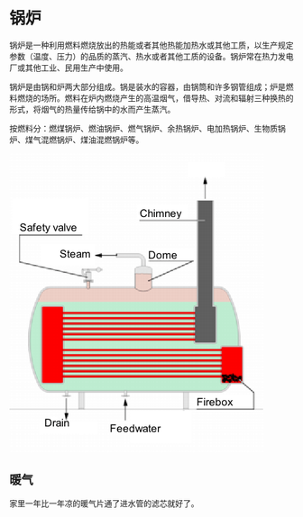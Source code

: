 <!-- ex_nolevel -->
# 锅炉
锅炉是一种利用燃料燃烧放出的热能或者其他热能加热水或其他工质，以生产规定参数（温度、压力）的品质的蒸汽、热水或者其他工质的设备。锅炉常在热力发电厂或其他工业、民用生产中使用。

锅炉是由锅和炉两大部分组成。锅是装水的容器，由锅筒和许多钢管组成；炉是燃料燃烧的场所。燃料在炉内燃烧产生的高温烟气，借导热、对流和辐射三种换热的形式，将烟气的热量传给锅中的水而产生蒸汽。

按燃料分：燃煤锅炉、燃油锅炉、燃气锅炉、余热锅炉、电加热锅炉、生物质锅炉、煤气混燃锅炉、煤油混燃锅炉等。

![基础锅炉结构](/assets/Steam_Boiler_2_English_version.png)

## 暖气
家里一年比一年凉的暖气片通了进水管的滤芯就好了。